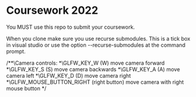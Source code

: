 # Coursework 2022
You MUST use this repo to submit your coursework.

When you clone make sure you use recurse submodules.
This is a tick box in visual studio or use the option --recurse-submodules at the command prompt.

/**\Camera controls:
*\GLFW_KEY_W (W) move camera forward
*\GLFW_KEY_S (S) move camera backwards
*\GLFW_KEY_A (A) move camera left
*\GLFW_KEY_D (D) move camera right
*\GLFW_MOUSE_BUTTON_RIGHT (right button) move camera with right mouse button
*/